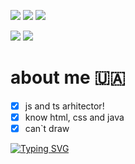 ![](https://img.shields.io/badge/A++-nodeJS-orange)
![](https://img.shields.io/badge/B+-java-inactive)
![](https://img.shields.io/badge/B-C++-informational)

![](https://github-readme-stats.vercel.app/api?username=TheEE145&show_icons=true&theme=radical&hide_border=true)
![](https://github-readme-stats.vercel.app/api/top-langs/?username=TheEE145&show_icons=true&theme=radical&hide_border=true&layout=compact)

# about me 🇺🇦
- [x] js and ts arhitector!
- [x] know html, css and java
- [x] can\`t draw

[![Typing SVG](https://readme-typing-svg.herokuapp.com?size=45&color=F7D769&center=true&width=800&height=100&lines=Hi%2C+i+am+TheEE145;i+am+JS+and+TS+arhitector;and+i+know+java+and+cpp)](https://git.io/typing-svg)
